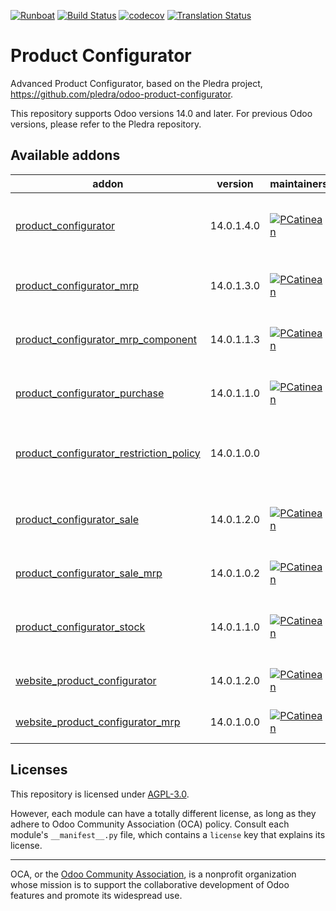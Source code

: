 
[![Runboat](https://img.shields.io/badge/runboat-Try%20me-875A7B.png)](https://runboat.odoo-community.org/builds?repo=OCA/product-configurator&target_branch=14.0)
[![Build Status](https://travis-ci.com/OCA/product-configurator.svg?branch=14.0)](https://travis-ci.com/OCA/product-configurator)
[![codecov](https://codecov.io/gh/OCA/product-configurator/branch/14.0/graph/badge.svg)](https://codecov.io/gh/OCA/product-configurator)
[![Translation Status](https://translation.odoo-community.org/widgets/product-configurator-14-0/-/svg-badge.svg)](https://translation.odoo-community.org/engage/product-configurator-14-0/?utm_source=widget)

<!-- /!\ do not modify above this line -->

# Product Configurator

Advanced Product Configurator, based on the Pledra project,
https://github.com/pledra/odoo-product-configurator.

This repository supports Odoo versions 14.0 and later.
For previous Odoo versions, please refer to the Pledra repository.

<!-- /!\ do not modify below this line -->

<!-- prettier-ignore-start -->

[//]: # (addons)

Available addons
----------------
addon | version | maintainers | summary
--- | --- | --- | ---
[product_configurator](product_configurator/) | 14.0.1.4.0 | [![PCatinean](https://github.com/PCatinean.png?size=30px)](https://github.com/PCatinean) | Base for product configuration interface modules
[product_configurator_mrp](product_configurator_mrp/) | 14.0.1.3.0 | [![PCatinean](https://github.com/PCatinean.png?size=30px)](https://github.com/PCatinean) | BOM Support for configurable products
[product_configurator_mrp_component](product_configurator_mrp_component/) | 14.0.1.1.3 | [![PCatinean](https://github.com/PCatinean.png?size=30px)](https://github.com/PCatinean) | BOM Support for configurable products
[product_configurator_purchase](product_configurator_purchase/) | 14.0.1.1.0 | [![PCatinean](https://github.com/PCatinean.png?size=30px)](https://github.com/PCatinean) | Product configuration interface for Purchase
[product_configurator_restriction_policy](product_configurator_restriction_policy/) | 14.0.1.0.0 |  | Adds a Restriction Policy for processing restrictions.
[product_configurator_sale](product_configurator_sale/) | 14.0.1.2.0 | [![PCatinean](https://github.com/PCatinean.png?size=30px)](https://github.com/PCatinean) | Product configuration interface modules for Sale
[product_configurator_sale_mrp](product_configurator_sale_mrp/) | 14.0.1.0.2 | [![PCatinean](https://github.com/PCatinean.png?size=30px)](https://github.com/PCatinean) | BOM Support for sales wizard
[product_configurator_stock](product_configurator_stock/) | 14.0.1.1.0 | [![PCatinean](https://github.com/PCatinean.png?size=30px)](https://github.com/PCatinean) | Product configuration interface module for Stock
[website_product_configurator](website_product_configurator/) | 14.0.1.2.0 | [![PCatinean](https://github.com/PCatinean.png?size=30px)](https://github.com/PCatinean) | Configure products in e-shop
[website_product_configurator_mrp](website_product_configurator_mrp/) | 14.0.1.0.0 | [![PCatinean](https://github.com/PCatinean.png?size=30px)](https://github.com/PCatinean) | Website integration of MRP

[//]: # (end addons)

<!-- prettier-ignore-end -->

## Licenses

This repository is licensed under [AGPL-3.0](LICENSE).

However, each module can have a totally different license, as long as they adhere to Odoo Community Association (OCA)
policy. Consult each module's `__manifest__.py` file, which contains a `license` key
that explains its license.

----
OCA, or the [Odoo Community Association](http://odoo-community.org/), is a nonprofit
organization whose mission is to support the collaborative development of Odoo features
and promote its widespread use.
